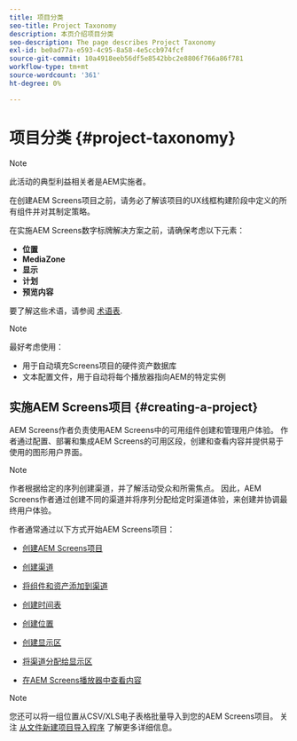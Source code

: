 ```yaml
---
title: 项目分类
seo-title: Project Taxonomy
description: 本页介绍项目分类
seo-description: The page describes Project Taxonomy
exl-id: be0ad77a-e593-4c95-8a58-4e5ccb974fcf
source-git-commit: 10a4918eeb56df5e8542bbc2e8806f766a86f781
workflow-type: tm+mt
source-wordcount: '361'
ht-degree: 0%

---
```


# 项目分类 {#project-taxonomy}

>[!NOTE]
>
>此活动的典型利益相关者是AEM实施者。

在创建AEM Screens项目之前，请务必了解该项目的UX线框构建阶段中定义的所有组件并对其制定策略。

在实施AEM Screens数字标牌解决方案之前，请确保考虑以下元素：

* **位置**
* **MediaZone**
* **显示**
* **计划**
* **预览内容**

要了解这些术语，请参阅 [术语表](https://experienceleague.adobe.com/docs/experience-manager-screens/user-guide/overview/screens-glossary.html?lang=en).

>[!NOTE]
>
>最好考虑使用：
>
>* 用于自动填充Screens项目的硬件资产数据库
>* 文本配置文件，用于自动将每个播放器指向AEM的特定实例


## 实施AEM Screens项目 {#creating-a-project}

AEM Screens作者负责使用AEM Screens中的可用组件创建和管理用户体验。 作者通过配置、部署和集成AEM Screens的可用区段，创建和查看内容并提供易于使用的图形用户界面。

>[!NOTE]
>
>作者根据给定的序列创建渠道，并了解活动受众和所需焦点。 因此，AEM Screens作者通过创建不同的渠道并将序列分配给定时渠道体验，来创建并协调最终用户体验。

作者通常通过以下方式开始AEM Screens项目：

* [创建AEM Screens项目](https://experienceleague.adobe.com/docs/experience-manager-screens/user-guide/authoring/setting-up-projects/creating-a-screens-project.html?lang=en)
* [创建渠道](https://experienceleague.adobe.com/docs/experience-manager-screens/user-guide/authoring/setting-up-projects/managing-channels.html?lang=en)
* [将组件和资产添加到渠道](https://experienceleague.adobe.com/docs/experience-manager-screens/user-guide/authoring/product-features/adding-components-to-a-channel.html?lang=en)
* [创建时间表](https://experienceleague.adobe.com/docs/experience-manager-screens/user-guide/authoring/setting-up-projects/managing-schedules.html?lang=en)
* [创建位置](https://experienceleague.adobe.com/docs/experience-manager-screens/user-guide/authoring/setting-up-projects/managing-locations.html?lang=en)
* [创建显示区](https://experienceleague.adobe.com/docs/experience-manager-screens/user-guide/authoring/setting-up-projects/managing-displays.html?lang=en)
* [将渠道分配给显示区](https://experienceleague.adobe.com/docs/experience-manager-screens/user-guide/authoring/setting-up-projects/assigning-channels/channel-assignment.html?lang=en)

* [在AEM Screens播放器中查看内容](https://experienceleague.adobe.com/docs/experience-manager-screens/user-guide/administering/working-with-screens-player.html?lang=en)

>[!NOTE]
>您还可以将一组位置从CSV/XLS电子表格批量导入到您的AEM Screens项目。 关注 [从文件新建项目导入程序](https://experienceleague.adobe.com/docs/experience-manager-screens/user-guide/administering/project-importer.html?lang=en) 了解更多详细信息。
